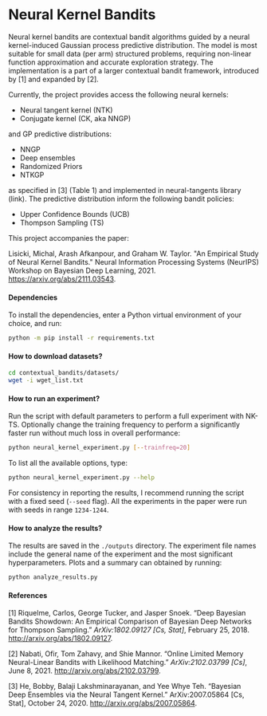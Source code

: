 # Neural Kernel Bandits

Neural kernel bandits are contextual bandit algorithms guided by a neural kernel-induced Gaussian process predictive distribution. The model is most suitable for small data (per arm) structured problems, requiring non-linear function approximation and accurate exploration strategy. The implementation is a part of a larger contextual bandit framework, introduced by [1] and expanded by [2].

Currently, the project provides access the following neural kernels:

* Neural tangent kernel (NTK)
* Conjugate kernel (CK, aka NNGP)

and GP predictive distributions:

* NNGP
* Deep ensembles
* Randomized Priors
* NTKGP

as specified in [3] (Table 1) and implemented in neural-tangents library (link). The predictive distribution inform the following bandit policies:

* Upper Confidence Bounds (UCB)
* Thompson Sampling (TS)

This project accompanies the paper:

Lisicki, Michal, Arash Afkanpour, and Graham W. Taylor. "An Empirical Study of Neural Kernel Bandits." Neural Information Processing Systems (NeurIPS) Workshop on Bayesian Deep Learning, 2021. https://arxiv.org/abs/2111.03543.

#### Dependencies

To install the dependencies, enter a Python virtual environment of your choice, and run:

```bash
python -m pip install -r requirements.txt
```

#### How to download datasets?

```bash
cd contextual_bandits/datasets/
wget -i wget_list.txt
```

#### How to run an experiment?

Run the script with default parameters to perform a full experiment with NK-TS. Optionally change the training frequency to perform a significantly faster run without much loss in overall performance:

```bash
python neural_kernel_experiment.py [--trainfreq=20]
```

To list all the available options, type:

```bash
python neural_kernel_experiment.py --help
```

For consistency in reporting the results, I recommend running the script with a fixed seed (`--seed` flag). All the experiments in the paper were run with seeds in range `1234-1244`.

#### How to analyze the results?

The results are saved in the `./outputs` directory. The experiment file names include the general name of the experiment and the most significant hyperparameters. Plots and a summary can obtained by running:

```bash
python analyze_results.py
```

#### References

[1] Riquelme, Carlos, George Tucker, and Jasper Snoek. “Deep Bayesian Bandits Showdown: An Empirical Comparison of Bayesian Deep Networks for Thompson Sampling.” *ArXiv:1802.09127 [Cs, Stat]*, February 25, 2018. http://arxiv.org/abs/1802.09127.

[2] Nabati, Ofir, Tom Zahavy, and Shie Mannor. “Online Limited Memory Neural-Linear Bandits with Likelihood Matching.” *ArXiv:2102.03799 [Cs]*, June 8, 2021. http://arxiv.org/abs/2102.03799.

[3] He, Bobby, Balaji Lakshminarayanan, and Yee Whye Teh. “Bayesian Deep Ensembles via the Neural Tangent Kernel.” ArXiv:2007.05864 [Cs, Stat], October 24, 2020. http://arxiv.org/abs/2007.05864.

